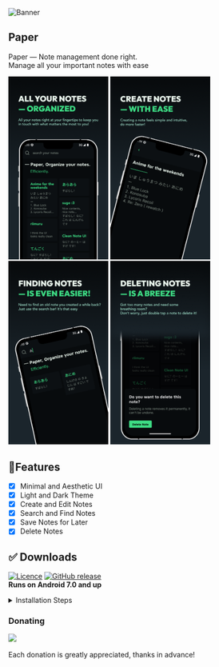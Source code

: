 ![Banner](https://user-images.githubusercontent.com/70282966/224508931-89716813-b737-4093-853c-c97bb8ef8c1a.svg)

## Paper
Paper — Note management done right.   
Manage all your important notes with ease
<p>
  <img src="assets/preview - 1.png" width="200"/>
  <img src="assets/preview - 2.png" width="200"/>
  <img src="assets/preview - 3.png" width="200"/>
  <img src="assets/preview - 4.png" width="200"/>
</p>

## 📝Features
- [x] Minimal and Aesthetic UI
- [x] Light and Dark Theme
- [x] Create and Edit Notes
- [x] Search and Find Notes
- [X] Save Notes for Later
- [x] Delete Notes

## ✅ Downloads
[![Licence](https://img.shields.io/github/license/dev-xero/done-app?style=for-the-badge&color=3DDC84)](./LICENSE)
[![GitHub release](https://img.shields.io/github/downloads/dev-xero/paper-app/total?color=3DDC84&label=Downloads&logo=android&style=for-the-badge)](https://github.com/dev-xero/paper-app/releases/tag/v1.0) 
<br />
**Runs on Android 7.0 and up**
<details>
  <summary> Installation Steps </summary>
  
  1. [Download the app](https://github.com/dev-xero/paper-app/releases/tag/v1.0) by clicking the green button or this link.
  2. Locate the file and install, you might get a warning, that's because the app isn't from the playstore, but it's safe to install.
  3. After installing, you should be able to use the app.
</details>

### Donating
<a href="https://www.buymeacoffee.com/xeroKun"><img src="https://img.buymeacoffee.com/button-api/?text=Buy me a coffee&emoji=&slug=xeroKun&button_colour=3DDC84&font_colour=000000&font_family=Lato&outline_colour=000000&coffee_colour=ffffff" /></a>

Each donation is greatly appreciated, thanks in advance!
